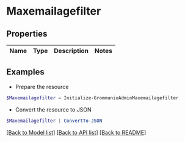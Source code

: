 # Maxemailagefilter
## Properties

Name | Type | Description | Notes
------------ | ------------- | ------------- | -------------

## Examples

- Prepare the resource
```powershell
$Maxemailagefilter = Initialize-GrommunioAdminMaxemailagefilter 
```

- Convert the resource to JSON
```powershell
$Maxemailagefilter | ConvertTo-JSON
```

[[Back to Model list]](../README.md#documentation-for-models) [[Back to API list]](../README.md#documentation-for-api-endpoints) [[Back to README]](../README.md)

